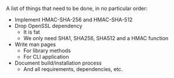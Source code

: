 A list of things that need to be done, in no particular order:

* Implement HMAC-SHA-256 and HMAC-SHA-512
* Drop OpenSSL dependency
  * It is fat
  * We only need SHA1, SHA256, SHA512 and a HMAC function
* Write man pages
  * For library methods
  * For CLI application
* Document build/installation process
  * And all requirements, dependencies, etc.
